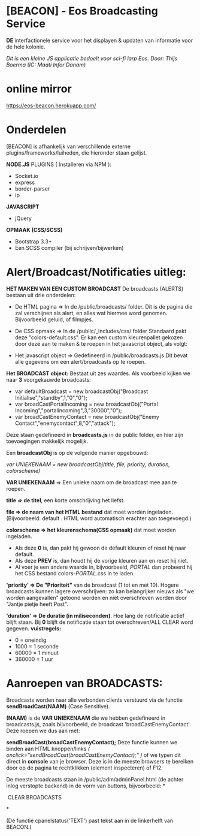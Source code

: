 # [BEACON] - Eos Broadcasting Service

**DE** interfactionele service voor het displayen & updaten van informatie voor de hele kolonie.

*Dit is een kleine JS applicatie bedoelt voor sci-fi larp Eos.
Door: Thijs Boerma (IC: Maati Infor Danam)*


# online mirror
https://eos-beacon.herokuapp.com/


# Onderdelen
[BEACON] is afhankelijk van verschillende externe plugins/frameworks/luiheden, die hieronder staan gelijst.

**NODE.JS**
PLUGINS ( Installeren via NPM ):
  - Socket.io
  - express
  - border-parser
  - ip

**JAVASCRIPT**
  - jQuery

**OPMAAK (CSS/SCSS)**
  - Bootstrap 3.3+
  - Een SCSS compiler (bij schrijven/bijwerken)



# Alert/Broadcast/Notificaties uitleg:

**HET MAKEN VAN EEN CUSTOM BROADCAST**
De broadcasts (ALERTS) bestaan uit drie onderdelen:

- De HTML pagina => In de /public/broadcasts/ folder.
  Dit is de pagina die zal verschijnen als alert, en alles wat hiermee word genomen. Bijvoorbeeld geluid, of filmpjes.

- De CSS opmaak => In de /public/\_includes/css/ folder
  Standaard pakt deze "colors-default.css". Er kan een custom kleurenpallet gekozen door deze aan te maken & te roepen in het javascript object, als volgt:

- Het javascript object => Gedefineerd in /public/broadcasts.js
  Dit bevat alle gegevens om een alert/broadcasts op te roepen.

**Het BROADCAST object:**
Bestaat uit zes waardes. Als voorbeeld kijken we naar **3** voorgekauwde broadcasts:

- var defaultBroadcast  = new broadcastObj("Broadcast Initialise","standby",1,"0","0");
- var broadCastPortalIncoming = new broadcastObj("Portal Incoming","portalincoming",3,"30000","0");
- var broadCastEnemyContact = new broadcastObj("Enemy Contact","enemycontact",8,"0","attack");

Deze staan gedefineerd in **broadcasts.js** in de public folder, en hier zijn toevoegingen makkelijk mogelijk.

Een **broadcastObj** is op de volgende manier opgebouwd:

*var UNIEKENAAM = new broadcastObj(title, file, priority, duration, colorscheme)*

**VAR UNIEKENAAM** => Een unieke naam om de broadcast mee aan te roepen.

**title => de titel**, een korte omschrijving het liefst.

**file  => de naam van het HTML bestand** dat moet worden ingeladen. (Bijvoorbeeld: default . HTML word automatisch erachter aan toegevoegd.)

**colorscheme => het kleurenschema(CSS opmaak)** dat moet worden ingeladen.
  - Als deze **0** is, dan pakt hij gewoon de default kleuren of reset hij naar default.
  - Als deze **PREV** is, dan houdt hij de vorige kleuren aan en reset hij niet.
  - Al voer je een andere waarde in, bijvoorbeeld, *PORTAL* dan probeerd hij het CSS bestand colors-*PORTAL*.css in te laden.

  **'priority' => De "Prioriteit"** van de broadcast (1 tot en met 10). Hogere broadcasts kunnen lagere overschrijven:
  zo kan belangrijker nieuws als "we worden aangevallen" getoond worden en niet overschreven worden door "Jantje pietje heeft Post".

  **'duration' => De duratie (in miliseconden)**. Hoe lang de notificatie actief blijft staan.
  Bij **0** blijft de notificatie staan tot overschreven/ALL CLEAR word gegeven.
  **vuistregels:**
  - 0 = oneindig
  - 1000 = 1 seconde
  - 60000 = 1 minuut
  - 360000 = 1 uur


# Aanroepen van BROADCASTS:

Broadcasts worden naar alle verbonden clients verstuurd via de functie **sendBroadCast(NAAM)** (Case Sensitive).

**(NAAM)** is de **VAR UNIEKENAAM** die we hebben gedefineerd in broadcasts.js, zoals bijvoorbeeld, de broadcast 'broadCastEnemyContact'.
Deze roepen we dus aan met:

**sendBroadCast(broadCastEnemyContact);**
Deze functie kunnen we binden aan HTML knoppen/links _( onclick="sendBroadCast(broadCastEnemyContact);" )_ of we typen dit direct in **console** van je browser. Deze is in de meeste browsers te bereiken door op de pagina te rechtklikken (element inspecteren) of F12.

De meeste broadcasts staan in /public/adm/adminPanel.html (de achter inlog verstopte backend) in de vorm van buttons, bijvoorbeeld:
*<div class="btn btn-outline-success btn-lg btn-block" onclick="sendBroadCast(resetBroadcast); cpanelStatus('Broadcasts CLEARED');">
  <i class="glyphicon glyphicon-check"></i>&nbsp;CLEAR BROADCASTS
</div>*

(De functie cpanelstatus('TEXT') past tekst aan in de linkerhelft van BEACON.)
